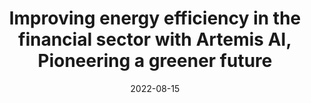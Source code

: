 ---
title: Improving energy efficiency in the financial sector with Artemis AI, Pioneering a greener future
# cover:
date: 2022-08-15
link: https://www.turintech.ai/improving-energy-efficiency-in-the-financial-sector-with-artemis-ai/
slug: improving-energy-efficiency-in-the-financial-sector
description: 'Article on using Artemis AI to improve energy efficiency in the AI sector'
draft: false
hide: false
tags: ['link', 'blog']
---